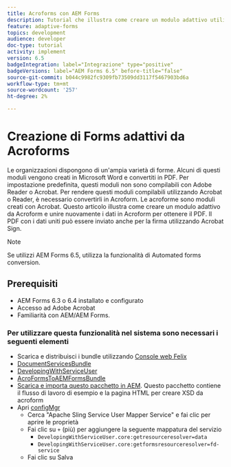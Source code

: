 ```yaml
---
title: Acroforms con AEM Forms
description: Tutorial che illustra come creare un modulo adattivo utilizzando Acroform e unire i dati per ottenere un PDF. Il PDF con i dati uniti può quindi essere inviato per la firma utilizzando Acrobat Sign.
feature: adaptive-forms
topics: development
audience: developer
doc-type: tutorial
activity: implement
version: 6.5
badgeIntegration: label="Integrazione" type="positive"
badgeVersions: label="AEM Forms 6.5" before-title="false"
source-git-commit: b044c9982fc9309fb73509dd3117f5467903bd6a
workflow-type: tm+mt
source-wordcount: '257'
ht-degree: 2%

---
```



# Creazione di Forms adattivi da Acroforms

Le organizzazioni dispongono di un&#39;ampia varietà di forme. Alcuni di questi moduli vengono creati in Microsoft Word e convertiti in PDF. Per impostazione predefinita, questi moduli non sono compilabili con Adobe Reader o Acrobat. Per rendere questi moduli compilabili utilizzando Acrobat o Reader, è necessario convertirli in Acroform. Le acroforme sono moduli creati con Acrobat. Questo articolo illustra come creare un modulo adattivo da Acroform e unire nuovamente i dati in Acroform per ottenere il PDF. Il PDF con i dati uniti può essere inviato anche per la firma utilizzando Acrobat Sign.

>[!NOTE]
>
>Se utilizzi AEM Forms 6.5, utilizza la funzionalità di Automated forms conversion.

## Prerequisiti

* AEM Forms 6.3 o 6.4 installato e configurato
* Accesso ad Adobe Acrobat
* Familiarità con AEM/AEM Forms.

### Per utilizzare questa funzionalità nel sistema sono necessari i seguenti elementi

* Scarica e distribuisci i bundle utilizzando [Console web Felix](http://localhost:4502/system/console/bundles)
* [DocumentServicesBundle](/help/forms/assets/common-osgi-bundles/AEMFormsDocumentServices.core-1.0-SNAPSHOT.jar)
* [DevelopingWithServiceUser](/help/forms/assets/common-osgi-bundles/DevelopingWithServiceUser.jar)
* [AcroFormsToAEMFormsBundle](https://forms.enablementadobe.com/content/DemoServerBundles/AcroFormToAEMForm.core-1.0-SNAPSHOT.jar)
* [Scarica e importa questo pacchetto in AEM](assets/acro-form-aem-form.zip). Questo pacchetto contiene il flusso di lavoro di esempio e la pagina HTML per creare XSD da acroform
* Apri [configMgr](http://localhost:4502/system/console/configMgr)
   * Cerca &quot;Apache Sling Service User Mapper Service&quot; e fai clic per aprire le proprietà
   * Fai clic su `+` (più) per aggiungere la seguente mappatura del servizio
      * `DevelopingWithServiceUser.core:getresourceresolver=data`
      * `DevelopingWithServiceUser.core:getformsresourceresolver=fd-service`
   * Fai clic su Salva
